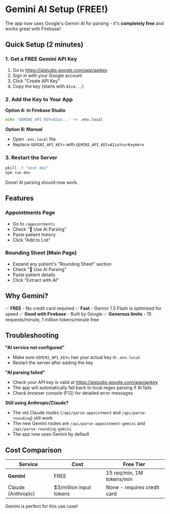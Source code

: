 # Gemini AI Setup (FREE!)

The app now uses Google's Gemini AI for parsing - it's **completely free** and works great with Firebase!

## Quick Setup (2 minutes)

### 1. Get a FREE Gemini API Key

1. Go to https://aistudio.google.com/app/apikey
2. Sign in with your Google account
3. Click "Create API Key"
4. Copy the key (starts with `AIza...`)

### 2. Add the Key to Your App

**Option A: In Firebase Studio**
```bash
echo 'GEMINI_API_KEY=AIza...' >> .env.local
```

**Option B: Manual**
- Open `.env.local` file
- Replace `GEMINI_API_KEY=` with `GEMINI_API_KEY=AIzaYourKeyHere`

### 3. Restart the Server

```bash
pkill -f "next dev"
npm run dev
```

Done! AI parsing should now work.

## Features

### Appointments Page
- Go to `/appointments`
- Check "🤖 Use AI Parsing"
- Paste patient history
- Click "Add to List"

### Rounding Sheet (Main Page)
- Expand any patient's "Rounding Sheet" section
- Check "🤖 Use AI Parsing"
- Paste patient details
- Click "Extract with AI"

## Why Gemini?

✅ **FREE** - No credit card required
✅ **Fast** - Gemini 1.5 Flash is optimized for speed
✅ **Good with Firebase** - Built by Google
✅ **Generous limits** - 15 requests/minute, 1 million tokens/minute free

## Troubleshooting

**"AI service not configured"**
- Make sure `GEMINI_API_KEY=` has your actual key in `.env.local`
- Restart the server after adding the key

**"AI parsing failed"**
- Check your API key is valid at https://aistudio.google.com/app/apikey
- The app will automatically fall back to local regex parsing if AI fails
- Check browser console (F12) for detailed error messages

**Still using Anthropic/Claude?**
- The old Claude routes (`/api/parse-appointment` and `/api/parse-rounding`) still work
- The new Gemini routes are `/api/parse-appointment-gemini` and `/api/parse-rounding-gemini`
- The app now uses Gemini by default

## Cost Comparison

| Service | Cost | Free Tier |
|---------|------|-----------|
| **Gemini** | FREE | 15 req/min, 1M tokens/min |
| Claude (Anthropic) | $3/million input tokens | None - requires credit card |

Gemini is perfect for this use case!
